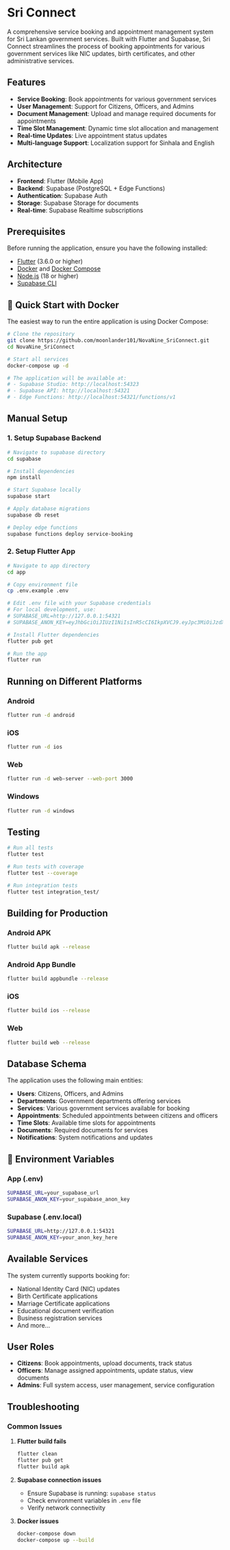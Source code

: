 # Sri Connect

A comprehensive service booking and appointment management system for Sri Lankan government services. Built with Flutter and Supabase, Sri Connect streamlines the process of booking appointments for various government services like NIC updates, birth certificates, and other administrative services.

## Features

- **Service Booking**: Book appointments for various government services
- **User Management**: Support for Citizens, Officers, and Admins
- **Document Management**: Upload and manage required documents for appointments
- **Time Slot Management**: Dynamic time slot allocation and management
- **Real-time Updates**: Live appointment status updates
- **Multi-language Support**: Localization support for Sinhala and English

## Architecture

- **Frontend**: Flutter (Mobile App)
- **Backend**: Supabase (PostgreSQL + Edge Functions)
- **Authentication**: Supabase Auth
- **Storage**: Supabase Storage for documents
- **Real-time**: Supabase Realtime subscriptions

## Prerequisites

Before running the application, ensure you have the following installed:

- [Flutter](https://flutter.dev/docs/get-started/install) (3.6.0 or higher)
- [Docker](https://www.docker.com/get-started) and [Docker Compose](https://docs.docker.com/compose/install/)
- [Node.js](https://nodejs.org/) (18 or higher)
- [Supabase CLI](https://supabase.com/docs/guides/cli)

## 🚀 Quick Start with Docker

The easiest way to run the entire application is using Docker Compose:

```bash
# Clone the repository
git clone https://github.com/moonlander101/NovaNine_SriConnect.git
cd NovaNine_SriConnect

# Start all services
docker-compose up -d

# The application will be available at:
# - Supabase Studio: http://localhost:54323
# - Supabase API: http://localhost:54321
# - Edge Functions: http://localhost:54321/functions/v1
```

## Manual Setup

### 1. Setup Supabase Backend

```bash
# Navigate to supabase directory
cd supabase

# Install dependencies
npm install

# Start Supabase locally
supabase start

# Apply database migrations
supabase db reset

# Deploy edge functions
supabase functions deploy service-booking
```

### 2. Setup Flutter App

```bash
# Navigate to app directory
cd app

# Copy environment file
cp .env.example .env

# Edit .env file with your Supabase credentials
# For local development, use:
# SUPABASE_URL=http://127.0.0.1:54321
# SUPABASE_ANON_KEY=eyJhbGciOiJIUzI1NiIsInR5cCI6IkpXVCJ9.eyJpc3MiOiJzdXBhYmFzZS1kZW1vIiwicm9sZSI6ImFub24iLCJleHAiOjE5ODM4MTI5OTZ9.CRXP1A7WOeoJeXxjNni43kdQwgnWNReilDMblYTn_I0

# Install Flutter dependencies
flutter pub get

# Run the app
flutter run
```

## Running on Different Platforms

### Android
```bash
flutter run -d android
```

### iOS
```bash
flutter run -d ios
```

### Web
```bash
flutter run -d web-server --web-port 3000
```

### Windows
```bash
flutter run -d windows
```

## Testing

```bash
# Run all tests
flutter test

# Run tests with coverage
flutter test --coverage

# Run integration tests
flutter test integration_test/
```

## Building for Production

### Android APK
```bash
flutter build apk --release
```

### Android App Bundle
```bash
flutter build appbundle --release
```

### iOS
```bash
flutter build ios --release
```

### Web
```bash
flutter build web --release
```

## Database Schema

The application uses the following main entities:

- **Users**: Citizens, Officers, and Admins
- **Departments**: Government departments offering services
- **Services**: Various government services available for booking
- **Appointments**: Scheduled appointments between citizens and officers
- **Time Slots**: Available time slots for appointments
- **Documents**: Required documents for services
- **Notifications**: System notifications and updates

## 🔧 Environment Variables

### App (.env)
```bash
SUPABASE_URL=your_supabase_url
SUPABASE_ANON_KEY=your_supabase_anon_key
```

### Supabase (.env.local)
```bash
SUPABASE_URL=http://127.0.0.1:54321
SUPABASE_ANON_KEY=your_anon_key_here
```

## Available Services

The system currently supports booking for:

- National Identity Card (NIC) updates
- Birth Certificate applications
- Marriage Certificate applications
- Educational document verification
- Business registration services
- And more...

## User Roles

- **Citizens**: Book appointments, upload documents, track status
- **Officers**: Manage assigned appointments, update status, view documents
- **Admins**: Full system access, user management, service configuration

## Troubleshooting

### Common Issues

1. **Flutter build fails**
   ```bash
   flutter clean
   flutter pub get
   flutter build apk
   ```

2. **Supabase connection issues**
   - Ensure Supabase is running: `supabase status`
   - Check environment variables in `.env` file
   - Verify network connectivity

3. **Docker issues**
   ```bash
   docker-compose down
   docker-compose up --build
   ```

